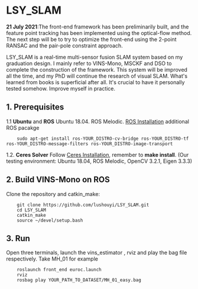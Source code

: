 # LSY_SLAM

**21 July 2021**:The front-end framework has been preliminarily built, and the feature point tracking has been implemented using the optical-flow method. The next step will be to try to optimize the front-end using the 2-point RANSAC and the pair-pole constraint approach.

LSY_SLAM is a real-time multi-sensor fusion SLAM system based on my graduation design. I mainly refer to VINS-Mono, MSCKF and DSO to complete the construction of the framework. This system will be improved all the time, and my PhD will continue the research of visual SLAM. What's learned from books is superficial after all. It's crucial to have it personally tested somehow. Improve myself in practice.

## 1. Prerequisites
1.1 **Ubuntu** and **ROS**
Ubuntu  18.04.
ROS Melodic. [ROS Installation](http://wiki.ros.org/ROS/Installation)
additional ROS pacakge
```
    sudo apt-get install ros-YOUR_DISTRO-cv-bridge ros-YOUR_DISTRO-tf ros-YOUR_DISTRO-message-filters ros-YOUR_DISTRO-image-transport
```


1.2. **Ceres Solver**
Follow [Ceres Installation](http://ceres-solver.org/installation.html), remember to **make install**.
(Our testing environment: Ubuntu 18.04, ROS Melodic, OpenCV 3.2.1, Eigen 3.3.3) 

## 2. Build VINS-Mono on ROS
Clone the repository and catkin_make:
```
    git clone https://github.com/lushouyi/LSY_SLAM.git
    cd LSY_SLAM
    catkin_make
    source ~/devel/setup.bash
```

## 3. Run
Open three terminals, launch the vins_estimator , rviz and play the bag file respectively. Take MH_01 for example
```
    roslaunch front_end euroc.launch 
    rviz
    rosbag play YOUR_PATH_TO_DATASET/MH_01_easy.bag 
```
